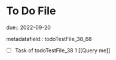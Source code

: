 # To Do File

due:: 2022-09-20

metadatafield:: todoTestFile_38_68

- [ ] Task of todoTestFile_38 1 [[Query me]]
